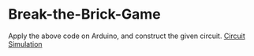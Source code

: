 # Break-the-Brick-Game
Apply the above code on Arduino, and construct the given circuit.
[Circuit Simulation](https://circuits.io/circuits/1679988-techkriti)

